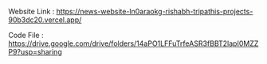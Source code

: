 Website Link : https://news-website-ln0araokg-rishabh-tripathis-projects-90b3dc20.vercel.app/



Code File : https://drive.google.com/drive/folders/14aPO1LFFuTrfeASR3fBBT2lapI0MZZP9?usp=sharing

 


